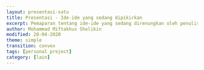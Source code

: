 ```yaml
---
layout: presentasi-satu
title: Presentasi - Ide-ide yang sedang dipikirkan
excerpt: Pemaparan tentang ide-ide yang sedang direnungkan oleh penulis
author: Mohammad Miftakhus Sholikin
modified: 20-04-2020
theme: simple
transition: convex
tags: [personal project]
category: [lain]
---
```




<section
  data-markdown
  id = sampul>
  <script>
  #### [Kumpulan Ide-Ide]({{ site.github.url }}/profil/deskripsi-penulis/)
  </script>
</section>

<section
  data-markdown>
  <script>
  #### [Ide 1](#/sampul)
  <p style="font-size: 25px">Hubungan termodinamika dan pakan (mis. proses pembuatan silase adanya karbon dioksida bisa dihitung menggunakan kaidah di bioenergetika __nilai RQ__ atau __nilai setara kalor__? saya juga mulai lupa)</p>
  </script>
</section>

<section
  data-markdown>
  <script>
  #### [Ide 2](#/sampul)
  <p style="font-size: 25px">Kecerdasan buatan (_Artificial intelligence_) untuk meringankan proses formulasi pakan. Teknik yang digunakan ada banyak sekali salah satunya adalah jaringan saraf tiruan populernya dikenal dengan istilah __ANN__ (_Artificial neural network_). Karena keterbatasan kemampuan saya sekarang, dari ide ini penulis hanya mampu mengkaji pola hubungan linear. Harapannya penulis mampu mengembangkan ke sistem _input output_ yang lebih rumit.</p>
  </script>
</section>

<section 
  data-markdown>
  <script>
  <p style="font-size: 25px">Presentasi ini dibuat menggunakan [Reveal.js Demo Website](https://lab.hakim.se/reveal-js/#/)</p>
  <small>Kembali ke <a href="#/sampul">sampul</a> atau <a href="{{ site.github.url }}/laman/lain">lain</a></small>
  </script>
</section>